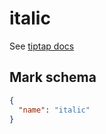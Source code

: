 # italic

See [tiptap docs](https://tiptap.dev/api/marks/italic)

## Mark schema

```json
{
  "name": "italic"
}
```
